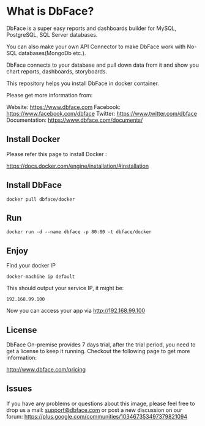 # What is DbFace?

DbFace is a super easy reports and dashboards builder for MySQL, PostgreSQL, SQL Server databases. 

You can also make your own API Connector to make DbFace work with No-SQL databases(MongoDb etc.).

DbFace connects to your database and pull down data from it and show you chart reports, dashboards, storyboards.

This repository helps you install DbFace in docker container.

Please get more information from:

Website: https://www.dbface.com
Facebook: https://www.facebook.com/dbface
Twitter: https://www.twitter.com/dbface
Documentation: https://www.dbface.com/documents/

## Install Docker

Please refer this page to install Docker :

https://docs.docker.com/engine/installation/#installation

## Install DbFace

```
docker pull dbface/docker
```

## Run

```
docker run -d --name dbface -p 80:80 -t dbface/docker
```

## Enjoy

Find your docker IP
```
docker-machine ip default
```
This should output your service IP, it might be:
```
192.168.99.100
```
Now you can access your app via  http://192.168.99.100

## License

DbFace On-premise provides 7 days trial, after the trial period, you need to get a license to keep it running. Checkout the following page to get more information:

http://www.dbface.com/pricing

## Issues

If you have any problems or questions about this image, please feel free to drop us a mail: support@dbface.com or post a new discussion on our forum: 
https://plus.google.com/communities/103467353497379821094


